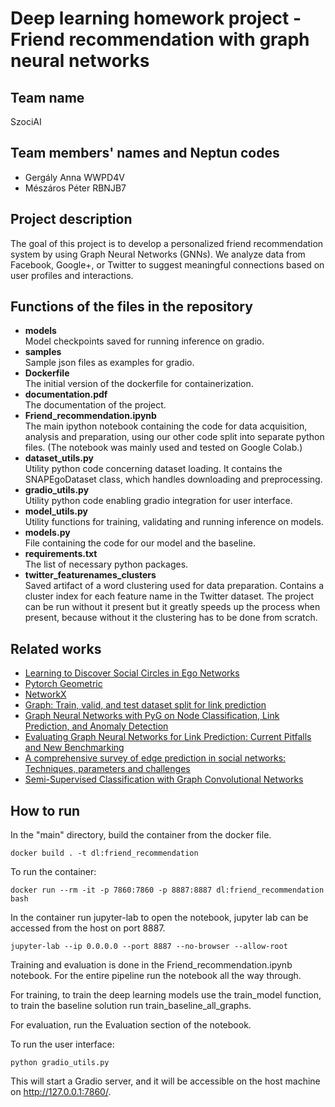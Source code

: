 # Deep learning homework project - Friend recommendation with graph neural networks 

## Team name

SzociAI

## Team members' names and Neptun codes

- Gergály Anna WWPD4V
- Mészáros Péter RBNJB7

## Project description

The goal of this project is to develop a personalized friend recommendation system by using Graph Neural Networks (GNNs). We analyze data from Facebook, Google+, or Twitter to suggest meaningful connections based on user profiles and interactions.

## Functions of the files in the repository

- **models**  
Model checkpoints saved for running inference on gradio.
- **samples**  
Sample json files as examples for gradio.
- **Dockerfile**  
The initial version of the dockerfile for containerization.
- **documentation.pdf**  
The documentation of the project.
- **Friend_recommendation.ipynb**  
The main ipython notebook containing the code for data acquisition, analysis and preparation, using our other code split into separate python files. (The notebook was mainly used and tested on Google Colab.)
- **dataset_utils.py**  
Utility python code concerning dataset loading. It contains the SNAPEgoDataset class, which handles downloading and preprocessing.
- **gradio_utils.py**  
Utility python code enabling gradio integration for user interface.
- **model_utils.py**  
Utility functions for training, validating and running inference on models.
- **models.py**  
File containing the code for our model and the baseline.
- **requirements.txt**  
The list of necessary python packages.
- **twitter_featurenames_clusters**  
Saved artifact of a word clustering used for data preparation. Contains a cluster index for each feature name in the Twitter dataset. The project can be run without it present but it greatly speeds up the process when present, because without it the clustering has to be done from scratch.

## Related works
- [Learning to Discover Social Circles in Ego Networks](http://i.stanford.edu/~julian/pdfs/nips2012.pdf)
- [Pytorch Geometric](https://github.com/pyg-team/pytorch_geometric)
- [NetworkX](https://github.com/networkx/networkx)
- [Graph: Train, valid, and test dataset split for link prediction](https://zqfang.github.io/2021-08-12-graph-linkpredict/)
- [Graph Neural Networks with PyG on Node Classification, Link Prediction, and Anomaly Detection](https://towardsdatascience.com/graph-neural-networks-with-pyg-on-node-classification-link-prediction-and-anomaly-detection-14aa38fe1275)
- [Evaluating Graph Neural Networks for Link Prediction: Current Pitfalls and New Benchmarking](https://arxiv.org/abs/2306.10453)
- [A comprehensive survey of edge prediction in social networks: Techniques, parameters and challenges](https://www.sciencedirect.com/science/article/pii/S0957417419300466)
- [Semi-Supervised Classification with Graph Convolutional Networks](https://arxiv.org/abs/1609.02907)

## How to run

In the "main" directory, build the container from the docker file.

```
docker build . -t dl:friend_recommendation
```
To run the container:
```
docker run --rm -it -p 7860:7860 -p 8887:8887 dl:friend_recommendation bash
```
In the container run jupyter-lab to open the notebook, jupyter lab can be accessed from the host on port 8887.

```
jupyter-lab --ip 0.0.0.0 --port 8887 --no-browser --allow-root
```

Training and evaluation is done in the Friend_recommendation.ipynb notebook. For the entire pipeline run the notebook all the way through. 

For training, to train the deep learning models use the train_model function, to train the baseline solution run train_baseline_all_graphs.

For evaluation, run the Evaluation section of the notebook.

To run the user interface:
```
python gradio_utils.py
```
This will start a Gradio server, and it will be accessible on the host machine on http://127.0.0.1:7860/.
